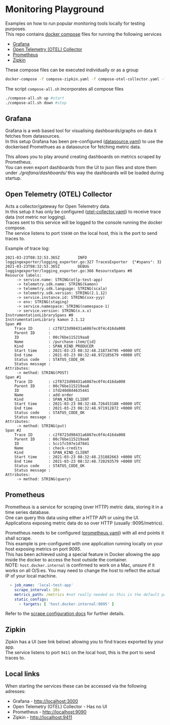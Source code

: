 # Monitoring Playground

Examples on how to run popular monitoring tools locally for testing purposes.  
This repo contains [docker compose](https://docs.docker.com/compose/reference/) files for running the following services

* [Grafana](https://grafana.com/)
* [Open Telemetry (OTEL) Collector](https://opentelemetry.io/docs/collector/)
* [Prometheus](https://prometheus.io/)
* [Zipkin](https://zipkin.io/)

These compose files can be executed individually or as a group
```bash
docker-compose -f compose-zipkin.yaml -f compose-otel-collector.yaml -f compose-prometheus.yaml -f compose-grafana.yaml up
```
The script `compose-all.sh` incorporates all compose files
```bash
./compose-all.sh up #start
./compose-all.sh down #stop
```

## Grafana
Grafana is a web based tool for visualising dashboards/graphs on data it fetches from datasources.  
In this setup Grafana has been pre-configured ([datasource.yaml](grafana/datasources/datasource.yaml)) to use the dockerised Promethues as a datasource for fetching metric data.  

This allows you to play around creating dashboards on metrics scraped by Prometheus.   
You can even export dashboards from the UI to json files and store them under _./grafana/dashboards/_ this way the dashboards will be loaded during startup.

## Open Telemetry (OTEL) Collector
Acts a collector/gateway for Open Telemetry data.   
In this setup it has only be configured ([otel-collector.yaml](otel-collector/otel-collector.yaml)) to receive trace data (not metric nor logging).   
Traces sent to this service will be logged to the console running the docker compose.  
The service listens to port `55690` on the local host, this is the port to send traces to.

Example of trace log:
```
2021-03-23T08:32:53.365Z        INFO    loggingexporter/logging_exporter.go:327 TracesExporter  {"#spans": 3}
2021-03-23T08:32:53.365Z        DEBUG   loggingexporter/logging_exporter.go:366 ResourceSpans #0
Resource labels:
     -> service.name: STRING(otlp-test-app)
     -> telemetry.sdk.name: STRING(kamon)
     -> telemetry.sdk.language: STRING(scala)
     -> telemetry.sdk.version: STRING(2.1.12)
     -> service.instance.id: STRING(xxx-yyy)
     -> env: STRING(staging)
     -> service.namespace: STRING(namespace-1)
     -> service.version: STRING(x.x.x)
InstrumentationLibrarySpans #0
InstrumentationLibrary kamon 2.1.12
Span #0
    Trace ID       : c2f8723d98431a6867ec0f4c416da008
    Parent ID      : 
    ID             : 00c76be115219aa8
    Name           : /purchase-item/{id}
    Kind           : SPAN_KIND_PRODUCER
    Start time     : 2021-03-23 08:32:48.218734795 +0000 UTC
    End time       : 2021-03-23 08:32:48.972185679 +0000 UTC
    Status code    : STATUS_CODE_OK
    Status message : 
Attributes:
     -> method: STRING(POST)
Span #1
    Trace ID       : c2f8723d98431a6867ec0f4c416da008
    Parent ID      : 00c76be115219aa8
    ID             : 1fd240d8d4635441
    Name           : add-order
    Kind           : SPAN_KIND_CLIENT
    Start time     : 2021-03-23 08:32:48.726453188 +0000 UTC
    End time       : 2021-03-23 08:32:48.971912872 +0000 UTC
    Status code    : STATUS_CODE_OK
    Status message : 
Attributes:
     -> method: STRING(put)
Span #2
    Trace ID       : c2f8723d98431a6867ec0f4c416da008
    Parent ID      : 00c76be115219aa8
    ID             : 5cc1fc597e1d7841
    Name           : check-credits
    Kind           : SPAN_KIND_CLIENT
    Start time     : 2021-03-23 08:32:48.231882663 +0000 UTC
    End time       : 2021-03-23 08:32:48.720293579 +0000 UTC
    Status code    : STATUS_CODE_OK
    Status message : 
Attributes:
     -> method: STRING(query)
```

## Prometheus
Prometheus is a service for scraping (over HTTP) metric data, storing it in a time series database.   
One can query this data using either a HTTP API or using the UI.   
Applications exposing metric data do so over HTTP (usually :9095/metrics).  
   
Prometheus needs to be configured ([prometheus.yaml](prometheus/prometheus.yaml)) with all end points it shall scrape.  
This example is pre-configured with one application running locally on your host exposing metrics on port _9095_.   
This has been achieved using a special feature in Docker allowing the app inside the docker to access the host outside the container.  
NOTE: `host.docker.internal` is confirmed to work on a Mac, unsure if it works on all O/S:es.
You may need to change the host to reflect the actual IP of your local machine.
```yaml
  - job_name: 'local-test-app'
    scrape_interval: 10s
    metrics_path: /metrics #not really needed as this is the default path
    static_configs:
      - targets: [ 'host.docker.internal:9095' ]
```
Refer to the [scrape configuration docs](https://prometheus.io/docs/prometheus/latest/configuration/configuration/) for further details.

## Zipkin
Zipkin has a UI (see link below) allowing you to find traces exported by your app.   
The service listens to port `9411` on the local host, this is the port to send traces to.

## Local links
When starting the services these can be accessed via the following adresses:

* Grafana - [http://localhost:3000](http://localhost:3000)
* Open Telemetry (OTEL) Collector - Has no UI
* Prometheus - [http://localhost:9090](http://localhost:9090)
* Zipkin - [http://localhost:9411](http://localhost:9411)